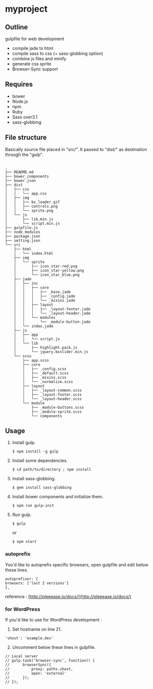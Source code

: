 myproject
============

## Outline

gulpfile for web development

* compile jade to html
* compile sass to css (+ sass-globbing option)
* combine js files and minify
* generate css sprite
* Browser-Sync support

## Requires

* bower
* Node.js
* npm
* Ruby
* Sass over3.1
* sass-globbing

## File structure
Basically source file placed in "src/". It passed to "dist/" as destination through the "gulp".
~~~~

.
├── README.md
├── bower_components
├── bower.json
├── dist
│   ├── css
│   │   └── app.css
│   ├── img
│   │   ├── bx_loader.gif
│   │   ├── controls.png
│   │   └── sprite.png
│   └── js
│       ├── lib.min.js
│       └── script.min.js
├── gulpfile.js
├── node_modules
├── package.json
├── setting.json
└── src
    ├── html
    │   └── index.html
    ├── img
    │   └── sprite
    │       ├── icon_star-red.png
    │       ├── icon_star-yellow.png
    │       └── icon_star_blue.png
    ├── jade
    │   ├── inc
    │   │   ├── core
    │   │   │   ├── _base.jade
    │   │   │   ├── _config.jade
    │   │   │   └── _mixins.jade
    │   │   ├── layout
    │   │   │   ├── _layout-footer.jade
    │   │   │   └── _layout-header.jade
    │   │   └── modules
    │   │       └── _module-button.jade
    │   └── index.jade
    ├── js
    │   ├── app
    │   │   └── script.js
    │   └── lib
    │       ├── highlight.pack.js
    │       └── jquery.bxslider.min.js
    └── scss
        ├── app.scss
        ├── core
        │   ├── _config.scss
        │   ├── _default.scss
        │   ├── _mixins.scss
        │   └── _normalize.scss
        ├── layout
        │   ├── _layout-common.scss
        │   ├── _layout-footer.scss
        │   └── _layout-header.scss
        └── module
            ├── _module-buttons.scss
            ├── _module-sprite.scss
            └── components

~~~~

## Usage

1.  Install gulp.

		$ npm install -g gulp

2.  Install some dependencies.

		$ cd path/to/directory ; npm install
	
3.  Install sass-globbing.

		$ gem install sass-globbing

4.  Install bower components and initialize them.

		$ npm run gulp-init

5.  Run gulp.

		$ gulp

    or

		$ npm start


### autoprefix

You'd like to autoprefix specific browsers, open gulpfile and edit below these lines.

>
	autoprefixer: {
  	browsers: ['last 2 versions']
	},


reference : [http://pleeease.io/docs/](http://pleeease.io/docs/)


### for WordPress

If you'd like to use for WordPress development :

1. Set hostname on line 21.

>
	'vhost': 'example.dev'

2. Uncomment below these lines in gulpfile.

>
	// Local server
	// gulp.task('browser-sync', function() {
	// 		browserSync({
	// 			proxy: paths.vhost,
	// 			open: 'external'
	// 		});
	// });
